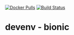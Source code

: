 [![Docker Pulls](https://img.shields.io/docker/pulls/nugulinux/devenv.svg)](https://hub.docker.com/r/nugulinux/devenv/) [![Build Status](https://github.com/nugulinux/docker-devenv/workflows/Docker%20publish%20-%20bionic/badge.svg)](https://github.com/nugulinux/docker-devenv/actions?query=workflow%3A%22Docker+publish+-+bionic%22)

# devenv - bionic
